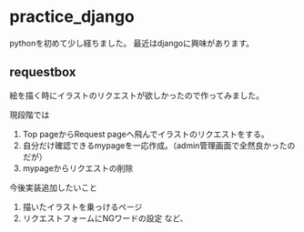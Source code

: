 # practice_django
pythonを初めて少し経ちました。
最近はdjangoに興味があります。


## requestbox
絵を描く時にイラストのリクエストが欲しかったので作ってみました。

現段階では
1. Top pageからRequest pageへ飛んでイラストのリクエストをする。
2. 自分だけ確認できるmypageを一応作成。（admin管理画面で全然良かったのだが）
3. mypageからリクエストの削除

今後実装追加したいこと
1. 描いたイラストを乗っけるページ
2. リクエストフォームにNGワードの設定
など、
